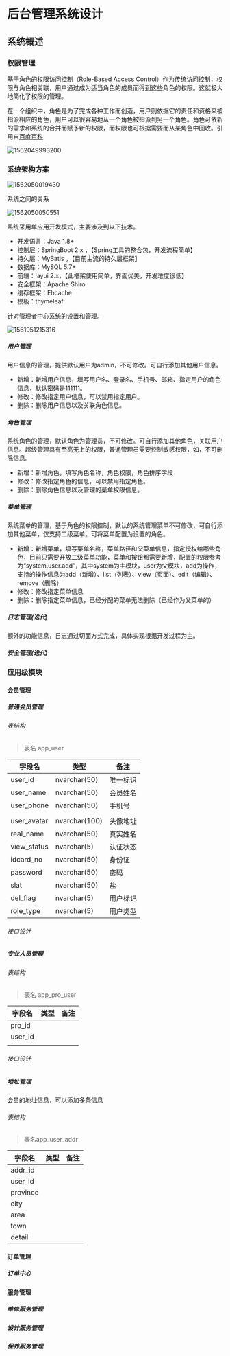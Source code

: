 # 后台管理系统设计

## 系统概述

### 权限管理

基于角色的权限访问控制（Role-Based Access Control）作为传统访问控制，权限与角色相关联，用户通过成为适当角色的成员而得到这些角色的权限。这就极大地简化了权限的管理。

在一个组织中，角色是为了完成各种工作而创造，用户则依据它的责任和资格来被指派相应的角色，用户可以很容易地从一个角色被指派到另一个角色。角色可依新的需求和系统的合并而赋予新的权限，而权限也可根据需要而从某角色中回收。引用自[百度百科](https://baike.baidu.com/item/RBAC/1328788?fr=aladdin)

![1562049993200](images\1562049993200.png)

### 系统架构方案

![1562050019430](images\1562050019430.png)

系统之间的关系

![1562050050551](images\1562050050551.png)

系统采用单应用开发模式，主要涉及到以下技术。

- 开发语言：Java 1.8+ 
- 控制层：SpringBoot 2.x ，【Spring工具的整合包，开发流程简单】
- 持久层：MyBatis ，【目前主流的持久层框架】
- 数据库：MySQL 5.7+
- 前端：layui 2.x，【此框架使用简单，界面优美，开发难度很低】
- 安全框架：Apache Shiro
- 缓存框架：Ehcache
- 模板：thymeleaf

针对管理者中心系统的设置和管理。

![1561951215316](images\1561951215316.png)

##### 用户管理

用户信息的管理，提供默认用户为admin，不可修改。可自行添加其他用户信息。

- 新增：新增用户信息，填写用户名、登录名、手机号、邮箱、指定用户的角色信息，默认密码是111111。
- 修改：修改指定用户信息，可以禁用指定用户。
- 删除：删除用户信息以及关联角色信息。

##### 角色管理

系统角色的管理，默认角色为管理员，不可修改。可自行添加其他角色，关联用户信息。超级管理具有至高无上的权限，普通管理员需要控制敏感权限，如，不可删除信息。

- 新增：新增角色，填写角色名称，角色权限，角色排序字段
- 修改：修改指定角色的信息，可以禁用指定角色。
- 删除：删除角色信息以及管理的菜单权限信息。

##### 菜单管理

系统菜单的管理，基于角色的权限控制，默认的系统管理菜单不可修改，可自行添加其他菜单，仅支持二级菜单。可将菜单配置为设置的角色。

- 新增：新增菜单，填写菜单名称，菜单路径和父菜单信息，指定授权给哪些角色，目前只需要开放二级菜单功能，菜单和按钮都需要新增，配置的权限参考为“system.user.add”，其中system为主模块，user为父模块，add为操作，支持的操作信息为add（新增）、list（列表）、view（页面）、edit（编辑）、remove（删除）
- 修改：修改指定菜单信息
- 删除：删除指定菜单信息，已经分配的菜单无法删除（已经作为父菜单的）

##### 日志管理(迭代)

额外的功能信息，日志通过切面方式完成，具体实现根据开发过程为主。

##### 安全管理(迭代)

### 应用级模块

#### 会员管理

##### 普通会员管理

###### 表结构

> 表名 app_user

| 字段名      | 类型          | 备注     |
| ----------- | ------------- | -------- |
| user_id     | nvarchar(50)  | 唯一标识 |
| user_name   | nvarchar(50)  | 会员姓名 |
| user_phone  | nvarchar(50)  | 手机号   |
|             |               |          |
| user_avatar | nvarchar(100) | 头像地址 |
| real_name   | nvarchar(50)  | 真实姓名 |
| view_status | nvarchar(5)   | 认证状态 |
| idcard_no   | nvarchar(50)  | 身份证   |
| password    | nvarchar(50)  | 密码     |
| slat        | nvarchar(50)  | 盐       |
| del_flag    | nvarchar(5)   | 用户标记 |
| role_type   | nvarchar(5)   | 用户类型 |

###### 接口设计

##### 专业人员管理

###### 表结构

> 表名 app_pro_user

| 字段名  | 类型 | 备注 |
| ------- | ---- | ---- |
| pro_id  |      |      |
| user_id |      |      |
|         |      |      |

###### 接口设计

##### 地址管理

会员的地址信息，可以添加多条信息

###### 表结构

> 表名app_user_addr

| 字段名   | 类型 | 备注 |
| -------- | ---- | ---- |
| addr_id  |      |      |
| user_id  |      |      |
| province |      |      |
| city     |      |      |
| area     |      |      |
| town     |      |      |
| detail   |      |      |

#### 订单管理

##### 订单中心

#### 服务管理

##### 维修服务管理

##### 设计服务管理

##### 保养服务管理

